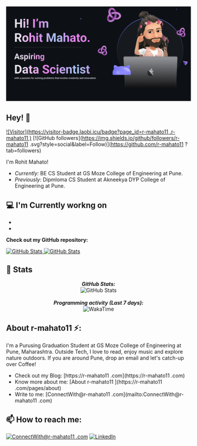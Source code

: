 ![Rohit Mahato Banner Image](./banner.png)
<!-- <h2 align='center'>Rohit Mahato @ r-mahato11
</h2>
<p align='center'><b>Purusing Graduation Student at GS Moze College of Engineering at Pune</b></p> -->

<h2>Hey! 👋</h2>

[![Visitor](https://visitor-badge.laobi.icu/badge?page_id=r-mahato11
.r-mahato11
)](https://github.com/r-mahato11
) [![GitHub followers](https://img.shields.io/github/followers/r-mahato11
.svg?style=social&label=Follow)](https://github.com/r-mahato11
?tab=followers)

I'm Rohit Mahato! 
- <i>Currently:</i> BE CS Student at GS Moze College of Engineering at Pune. 
- <i>Previously:</i> Dipmloma CS Student at Akneekya DYP College of Engineering at Pune.

<h2>💻 I'm Currently workng on</h2>

- 
- 


__Check out my GitHub repository:__

<div>
  <p>
    <a href="https://github.com/r-mahato11
/Sakauri.Ai">
      <img src="https://github-readme-stats.vercel.app/api/pin/?username=r-mahato11
&repo=Sakauri.Ai" alt="GitHub Stats" />
    </a>
    <a href="https://github.com/r-mahato11
/Blog-Website">
      <img src="https://github-readme-stats.vercel.app/api/pin/?username=r-mahato11
&repo=CloudOrg-Simulator" alt="GitHub Stats" />
    </a>
  </p>
</div>

<h2>👀 Stats</h2>

<div>

  
  <p align="center">
  <b><em>GitHub Stats:</em></b> <br/>
    <img src="https://github-readme-streak-stats.herokuapp.com/?user=r-mahato11
" alt="GitHub Stats" /> <br/><br/>
  <b><em>Programming activity (Last 7 days):</em></b> <br/>
    <img src="https://github-readme-stats.vercel.app/api/wakatime?username=r-mahato11
" alt="WakaTime" />
  </p>
</div>

<h2> About r-mahato11
⚡:</h2>

I'm a Purusing Graduation Student at GS Moze College of Engineering at Pune, Maharashtra. Outside Tech, I love to read, enjoy music and explore nature outdoors. If you are around Pune, drop an email and let's catch-up over Coffee!
 
- Check out my Blog: [https://r-mahato11
.com](https://r-mahato11
.com)
- Know more about me: [About r-mahato11
](https://r-mahato11
.com/pages/about)
- Write to me: [ConnectWith@r-mahato11
.com](mailto:ConnectWith@r-mahato11
.com)

<h2>📫 How to reach me:</h2>

<a href="mailto:ConnectWith@r-mahato11
.com">![ConnectWith@r-mahato11
.com](https://img.shields.io/badge/Gmail-D14836?style=for-the-badge&logo=gmail&logoColor=white)</a> <a href="https://www.linkedin.com/in/r-mahato11/">![LinkedIn](https://img.shields.io/badge/LinkedIn-0077B5?style=for-the-badge&logo=linkedin&logoColor=white)</a>
